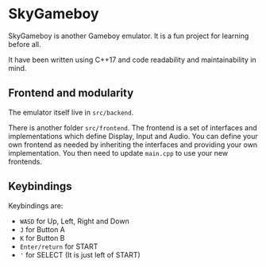 # SkyGameboy

SkyGameboy is another Gameboy emulator. It is a fun project for learning before all.

It have been written using C++17 and code readability and maintainability in mind.

## Frontend and modularity

The emulator itself live in `src/backend`.

There is another folder `src/frontend`. The frontend is a set of interfaces and
implementations which define Display, Input and Audio. You can define your own frontend
as needed by inheriting the interfaces and providing your own implementation. You then
need to update `main.cpp` to use your new frontends.

## Keybindings

Keybindings are:

- `WASD` for Up, Left, Right and Down
- `J` for Button A
- `K` for Button B
- `Enter/return` for START
- `'` for SELECT (It is just left of START)
